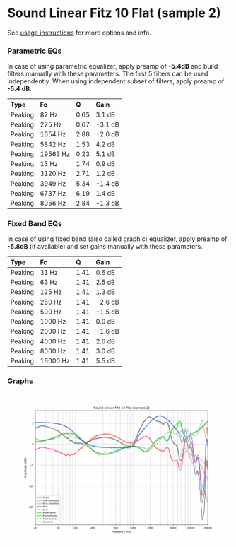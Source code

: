 # Sound Linear Fitz 10 Flat (sample 2)
See [usage instructions](https://github.com/jaakkopasanen/AutoEq#usage) for more options and info.

### Parametric EQs
In case of using parametric equalizer, apply preamp of **-5.4dB** and build filters manually
with these parameters. The first 5 filters can be used independently.
When using independent subset of filters, apply preamp of **-5.4 dB**.

| Type    | Fc       |    Q | Gain    |
|:--------|:---------|:-----|:--------|
| Peaking | 82 Hz    | 0.65 | 3.1 dB  |
| Peaking | 275 Hz   | 0.67 | -3.1 dB |
| Peaking | 1654 Hz  | 2.88 | -2.0 dB |
| Peaking | 5842 Hz  | 1.53 | 4.2 dB  |
| Peaking | 19563 Hz | 0.23 | 5.1 dB  |
| Peaking | 13 Hz    | 1.74 | 0.9 dB  |
| Peaking | 3120 Hz  | 2.71 | 1.2 dB  |
| Peaking | 3949 Hz  | 5.34 | -1.4 dB |
| Peaking | 6737 Hz  | 6.19 | 1.4 dB  |
| Peaking | 8056 Hz  | 2.84 | -1.3 dB |

### Fixed Band EQs
In case of using fixed band (also called graphic) equalizer, apply preamp of **-5.8dB**
(if available) and set gains manually with these parameters.

| Type    | Fc       |    Q | Gain    |
|:--------|:---------|:-----|:--------|
| Peaking | 31 Hz    | 1.41 | 0.6 dB  |
| Peaking | 63 Hz    | 1.41 | 2.5 dB  |
| Peaking | 125 Hz   | 1.41 | 1.3 dB  |
| Peaking | 250 Hz   | 1.41 | -2.6 dB |
| Peaking | 500 Hz   | 1.41 | -1.5 dB |
| Peaking | 1000 Hz  | 1.41 | 0.0 dB  |
| Peaking | 2000 Hz  | 1.41 | -1.6 dB |
| Peaking | 4000 Hz  | 1.41 | 2.6 dB  |
| Peaking | 8000 Hz  | 1.41 | 3.0 dB  |
| Peaking | 16000 Hz | 1.41 | 5.5 dB  |

### Graphs
![](./Sound%20Linear%20Fitz%2010%20Flat%20(sample%202).png)
